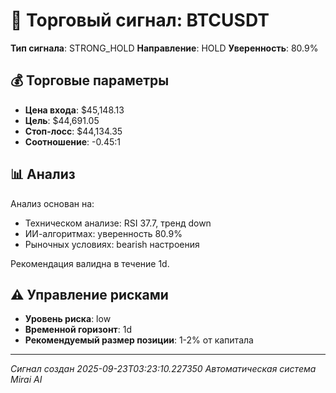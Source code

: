 
# 🎯 Торговый сигнал: BTCUSDT

**Тип сигнала**: STRONG_HOLD
**Направление**: HOLD
**Уверенность**: 80.9%

## 💰 Торговые параметры
- **Цена входа**: $45,148.13
- **Цель**: $44,691.05
- **Стоп-лосс**: $44,134.35
- **Соотношение**: -0.45:1

## 📊 Анализ

Анализ основан на:
- Техническом анализе: RSI 37.7, тренд down
- ИИ-алгоритмах: уверенность 80.9%
- Рыночных условиях: bearish настроения

Рекомендация валидна в течение 1d.
        

## ⚠️ Управление рисками
- **Уровень риска**: low
- **Временной горизонт**: 1d
- **Рекомендуемый размер позиции**: 1-2% от капитала

---
*Сигнал создан 2025-09-23T03:23:10.227350*
*Автоматическая система Mirai AI*
        